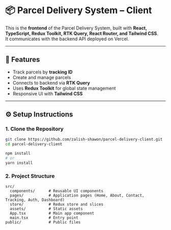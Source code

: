 # 📦 Parcel Delivery System – Client

This is the **frontend** of the Parcel Delivery System, built with **React, TypeScript, Redux Toolkit, RTK Query, React Router, and Tailwind CSS**.  
It communicates with the backend API deployed on Vercel.

---

## 🚀 Features

- Track parcels by **tracking ID**
- Create and manage parcels
- Connects to backend via **RTK Query**
- Uses **Redux Toolkit** for global state management
- Responsive UI with **Tailwind CSS**

---

## ⚙️ Setup Instructions

### 1. Clone the Repository

```bash
git clone https://github.com/zalish-shawon/parcel-delivery-client.git
cd parcel-delivery-client

npm install
# or
yarn install
```

### 2. Project Structure

```
src/
  components/      # Reusable UI components
  pages/           # Application pages (Home, About, Contact, Tracking, Auth, Dashboard)
  store/           # Redux store and slices
  assets/          # Static assets
  App.tsx          # Main app component
  main.tsx         # Entry point
public/            # Public files
```
